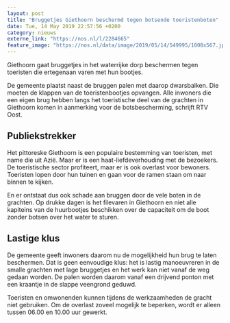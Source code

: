 ```yaml
---
layout: post
title: "Bruggetjes Giethoorn beschermd tegen botsende toeristenboten"
date: Tue, 14 May 2019 22:57:56 +0200
category: nieuws
externe_link: "https://nos.nl/l/2284665"
feature_image: "https://nos.nl/data/image/2019/05/14/549995/1008x567.jpg"
---
```


<p>Giethoorn gaat bruggetjes in het waterrijke dorp beschermen tegen toeristen die ertegenaan varen met hun bootjes.</p>
<p>De gemeente plaatst naast de bruggen palen met daarop dwarsbalken. Die moeten de klappen van de toeristenbootjes opvangen. Alle inwoners die een eigen brug hebben langs het toeristische deel van de grachten in Giethoorn komen in aanmerking voor de botsbescherming, schrijft RTV Oost.</p>
<h2>Publiekstrekker</h2>
<p>Het pittoreske Giethoorn is een populaire bestemming van toeristen, met name die uit Azië. Maar er is een haat-liefdeverhouding met de bezoekers. De toeristische sector profiteert, maar er is ook overlast voor bewoners. Toeristen lopen door hun tuinen en gaan voor de ramen staan om naar binnen te kijken.</p>
<p>En er ontstaat dus ook schade aan bruggen door de vele boten in de grachten. Op drukke dagen is het filevaren in Giethoorn en niet alle kapiteins van de huurbootjes beschikken over de capaciteit om de boot zonder botsen over het water te sturen.</p>
<h2>Lastige klus</h2>
<p>De gemeente geeft inwoners daarom nu de mogelijkheid hun brug te laten beschermen. Dat is geen eenvoudige klus: het is lastig manoeuvreren in de smalle grachten met lage bruggetjes en het werk kan niet vanaf de weg gedaan worden. De palen worden daarom vanaf een drijvend ponton met een kraantje in de slappe veengrond geduwd.</p>
<p>Toeristen en omwonenden kunnen tijdens de werkzaamheden de gracht niet gebruiken. Om de overlast zoveel mogelijk te beperken, wordt er alleen tussen 06.00 en 10.00 uur gewerkt.</p>
